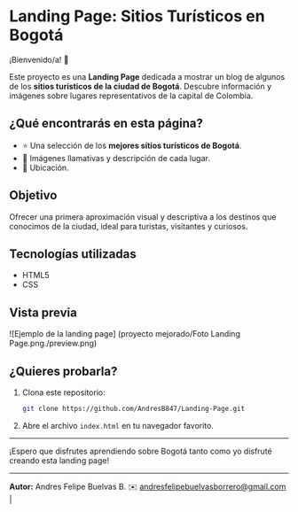 # Landing Page: Sitios Turísticos en Bogotá

¡Bienvenido/a! 👋

Este proyecto es una **Landing Page** dedicada a mostrar un blog de algunos de los **sitios turísticos de la ciudad de Bogotá**. Descubre información y imágenes sobre lugares representativos de la capital de Colombia.

## ¿Qué encontrarás en esta página?

- ⭐ Una selección de los **mejores sitios turísticos de Bogotá**.
- 📸 Imágenes llamativas y descripción de cada lugar.
- 📍 Ubicación.

## Objetivo

Ofrecer una primera aproximación visual y descriptiva a los destinos que conocimos de la ciudad, ideal para turistas, visitantes y curiosos.

## Tecnologías utilizadas

- HTML5
- CSS

## Vista previa

![Ejemplo de la landing page] (proyecto mejorado/Foto Landing Page.png./preview.png)


## ¿Quieres probarla?

1. Clona este repositorio:
    ```bash
    git clone https://github.com/AndresB847/Landing-Page.git
    ```
2. Abre el archivo `index.html` en tu navegador favorito.

---

¡Espero que disfrutes aprendiendo sobre Bogotá tanto como yo disfruté creando esta landing page!

---

**Autor:** Andres Felipe Buelvas B.
✉️ andresfelipebuelvasborrero@gmail.com | 
